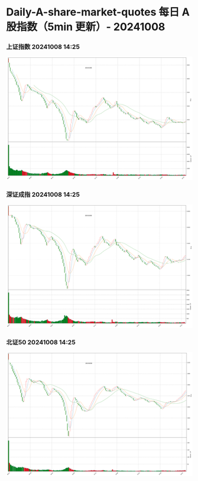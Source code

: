 
# Daily-A-share-market-quotes 每日 A 股指数（5min 更新）- 20241008

### 上证指数 20241008 14:25
![](./fig/2024/10/20241008-sh000001.png)

### 深证成指 20241008 14:25
![](./fig/2024/10/20241008-sz399001.png)

### 北证50 20241008 14:25
![](./fig/2024/10/20241008-bj899050.png)
